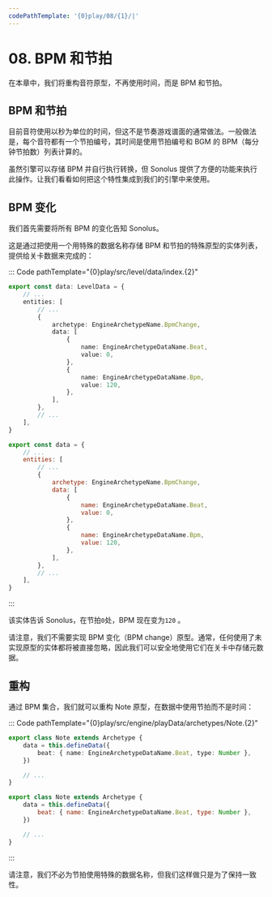 ```yaml
---
codePathTemplate: '{0}play/08/{1}/|'
---
```


# 08. BPM 和节拍

在本章中，我们将重构音符原型，不再使用时间，而是 BPM 和节拍。

## BPM 和节拍

目前音符使用以秒为单位的时间，但这不是节奏游戏谱面的通常做法。一般做法是，每个音符都有一个节拍编号，其时间是使用节拍编号和 BGM 的 BPM（每分钟节拍数）列表计算的。

虽然引擎可以存储 BPM 并自行执行转换，但 Sonolus 提供了方便的功能来执行此操作。让我们看看如何把这个特性集成到我们的引擎中来使用。

## BPM 变化

我们首先需要将所有 BPM 的变化告知 Sonolus。

这是通过把使用一个用特殊的数据名称存储 BPM 和节拍的特殊原型的实体列表，提供给关卡数据来完成的：

::: Code pathTemplate="{0}play/src/level/data/index.{2}"

```ts
export const data: LevelData = {
    // ...
    entities: [
        // ...
        {
            archetype: EngineArchetypeName.BpmChange,
            data: [
                {
                    name: EngineArchetypeDataName.Beat,
                    value: 0,
                },
                {
                    name: EngineArchetypeDataName.Bpm,
                    value: 120,
                },
            ],
        },
        // ...
    ],
}
```

```js
export const data = {
    // ...
    entities: [
        // ...
        {
            archetype: EngineArchetypeName.BpmChange,
            data: [
                {
                    name: EngineArchetypeDataName.Beat,
                    value: 0,
                },
                {
                    name: EngineArchetypeDataName.Bpm,
                    value: 120,
                },
            ],
        },
        // ...
    ],
}
```

:::

该实体告诉 Sonolus，在节拍`0`处，BPM 现在变为`120` 。

请注意，我们不需要实现 BPM 变化（BPM change）原型。通常，任何使用了未实现原型的实体都将被直接忽略，因此我们可以安全地使用它们在关卡中存储元数据。

## 重构

通过 BPM 集合，我们就可以重构 Note 原型，在数据中使用节拍而不是时间：

::: Code pathTemplate="{0}play/src/engine/playData/archetypes/Note.{2}"

```ts
export class Note extends Archetype {
    data = this.defineData({
        beat: { name: EngineArchetypeDataName.Beat, type: Number },
    })

    // ...
}
```

```js
export class Note extends Archetype {
    data = this.defineData({
        beat: { name: EngineArchetypeDataName.Beat, type: Number },
    })

    // ...
}
```

:::

请注意，我们不必为节拍使用特殊的数据名称，但我们这样做只是为了保持一致性。
